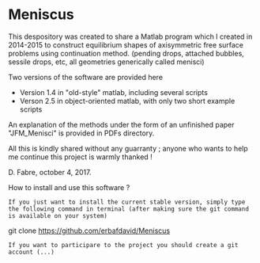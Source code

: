 # Meniscus

This despository was created to share a Matlab program which I created in 2014-2015
to construct equilibrium shapes of axisymmetric free surface problems using continuation method.
(pending drops, attached bubbles, sessile drops, etc, all geometries generically called menisci) 

Two versions of the software are provided here
- Version 1.4 in "old-style" matlab, including several scripts
- Verson 2.5 in object-oriented matlab, with only two short example scripts 

An explanation of the methods under the form of an unfinished paper "JFM_Menisci" is provided in PDFs directory. 

All this is kindly shared without any guarranty ; anyone who wants to help me continue this project is warmly thanked !

D. Fabre, october 4, 2017.

How to install and use this software ?

    If you just want to install the current stable version, simply type the following command in terminal (after making sure the git command is available on your system)

git clone https://github.com/erbafdavid/Meniscus

    If you want to participare to the project you should create a git account (...)
